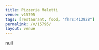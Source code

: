 ```yaml
---
title: Pizzeria Maletti
venue: v15795
tags: [restaurant, food, "fhrs:413928"]
permalink: /v/15795/
layout: venue
---
```

null
